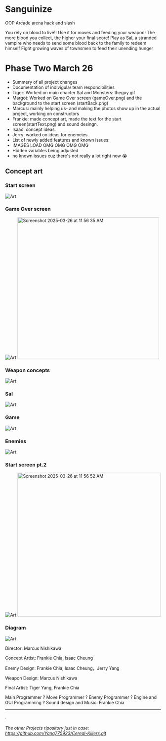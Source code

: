 # Sanguinize

OOP Arcade arena hack and slash

You rely on blood to live!! Use it for moves and feeding your weapon!
The more blood you collect, the higher your final score!
Play as Sal, a stranded vampire who needs to send some blood back to the family to redeem himself
Fight growing waves of townsmen to feed their unending hunger


# Phase Two March 26
* Summery of all project changes
* Documentation of indivigula/ team responcibilities
 * Tiger: Worked on main chacter Sal and Monsters: theguy.gif
  * Margot: Worked on Game Over screen (gameOver.png) and the background to the start screen (startBack.png)
  * Marcus: mainly helping us- and making the photos show up in the actual project, working on constructors
  * Frankie: made concept art, made the text for the start screen(startText.png) and sound desingn.
  * Isaac: concept ideas.
  * Jerry: worked on ideas for enemeies. 
* List of newly added features and known issues:
 * IMAGES LOAD OMG OMG OMG OMG
 * Hidden variables being adjusted
 * no known issues cuz there's not really a lot right now 😭

## Concept art
### Start screen

![Art](https://github.com/fugu2000/sanguinize/blob/main/assets/Sang.jpg?raw=true)

### Game Over screen

![Art](https://github.com/fugu2000/sanguinize/blob/main/assets/Gameover.jpg?raw=true)
<img width="458" alt="Screenshot 2025-03-26 at 11 56 35 AM" src="https://github.com/user-attachments/assets/6859e380-6dc2-4640-aee2-dc37b4b05f5b" />


### Weapon concepts

![Art](https://github.com/fugu2000/sanguinize/blob/main/assets/Weapons.png?raw=true)

### Sal

![Art](https://github.com/fugu2000/sanguinize/blob/main/assets/Sal.png?raw=true)

### Game

![Art](https://github.com/fugu2000/sanguinize/blob/main/assets/Game.png?raw=true)

### Enemies

![Art](https://github.com/fugu2000/sanguinize/blob/main/assets/Enemies.png?raw=true)

### Start screen pt.2 

![Art](https://github.com/fugu2000/sanguinize/blob/main/assets/Start2.png?raw=true)
<img width="464" alt="Screenshot 2025-03-26 at 11 56 52 AM" src="https://github.com/user-attachments/assets/2746b1e5-c302-4965-90e6-3fbdfd429329" />

### Diagram

![Art](https://github.com/fugu2000/sanguinize/blob/main/assets/Diagram.png?raw=true)


Director:  Marcus Nishikawa

Concept Artist: Frankie Chia, Isaac Cheung

Enemy Design: Frankie Chia, Isaac Cheung，Jerry Yang

Weapon Design: Marcus Nishikawa

Final Artist: Tiger Yang, Frankie Chia

Main Programmer
?
Move Programmer
?
Enemy Programmer
?
Engine  and GUI Programming
?
Sound design and Music: Frankie Chia

------------------------------------------------------------------------------------
.



###### The other Projects ripository just in case: https://github.com/Yang775923/Cereal-Killers.git


